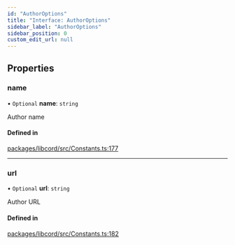 ```yaml
---
id: "AuthorOptions"
title: "Interface: AuthorOptions"
sidebar_label: "AuthorOptions"
sidebar_position: 0
custom_edit_url: null
---
```


## Properties

### name

• `Optional` **name**: `string`

Author name

#### Defined in

[packages/libcord/src/Constants.ts:177](https://github.com/Libcord/libcord/blob/60a6e24/packages/libcord/src/Constants.ts#L177)

___

### url

• `Optional` **url**: `string`

Author URL

#### Defined in

[packages/libcord/src/Constants.ts:182](https://github.com/Libcord/libcord/blob/60a6e24/packages/libcord/src/Constants.ts#L182)
